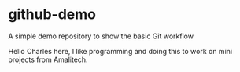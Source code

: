 # github-demo
A simple demo repository to show the basic Git workflow

Hello
Charles here, I like programming and doing this to work on mini projects from Amalitech.
